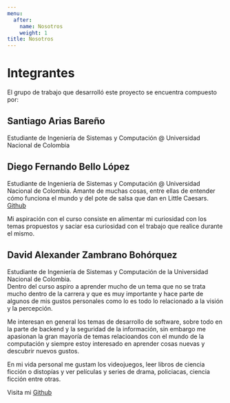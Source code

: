 ```yaml
---
menu:
  after:
    name: Nosotros
    weight: 1
title: Nosotros
---
```

# Integrantes
El grupo de trabajo que desarrolló este proyecto se encuentra compuesto por:

## **Santiago Arias Bareño**

Estudiante de Ingeniería de Sistemas y Computación @ Universidad Nacional de Colombia

## **Diego Fernando Bello López**

Estudiante de Ingeniería de Sistemas y Computación @ Universidad Nacional de Colombia.
Amante de muchas cosas, entre ellas de entender cómo funciona el mundo y del pote de salsa que dan en Little Caesars. [Github](https://github.com/dfbello)

Mi aspiración con el curso consiste en alimentar mi curiosidad con los temas propuestos y saciar esa curiosidad con el trabajo que realice durante el mismo.

## **David Alexander Zambrano Bohórquez**

Estudiante de Ingeniería de Sistemas y Computación de la Universidad Nacional de Colombia. </br>
Dentro del curso aspiro a aprender mucho de un tema que no se trata mucho dentro de la carrera y que es muy importante y hace parte de algunos de mis gustos personales como lo es todo lo relacionado a la visión y la percepción.

Me interesan en general los temas de desarrollo de software, sobre todo en la parte de backend y la seguridad de la información, sin embargo me apasionan la gran mayoría de temas relacioandos con el mundo de la computación y siempre estoy interesado en aprender cosas nuevas y descubrir nuevos gustos.

En mi vida personal me gustam los videojuegos, leer libros de ciencia ficción o distopías y ver películas y series de drama, policiacas, ciencia ficción entre otras. 

Visita mi [Github](https://github.com/dzambranob)

